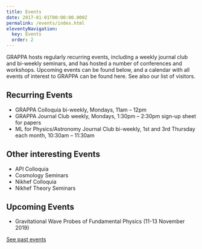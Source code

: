 ```yaml
---
title: Events
date: 2017-01-01T00:00:00.000Z
permalink: /events/index.html
eleventyNavigation:
  key: Events
  order: 2
---
```


GRAPPA hosts regularly recurring events, including a weekly journal club and bi-weekly seminars, and has hosted a number of conferences and workshops. Upcoming events can be found below, and a calendar with all events of interest to GRAPPA can be found here. See also our list of visitors.

## Recurring Events
- GRAPPA Colloquia
 bi-weekly, Mondays, 11am – 12pm
- GRAPPA Journal Club
 weekly, Mondays, 1:30pm – 2:30pm
 sign-up sheet for papers
- ML for Physics/Astronomy Journal Club
 bi-weekly, 1st and 3rd Thursday each month, 10:30am – 11:30am
## Other interesting Events
- API Colloquia
- Cosmology Seminars
- Nikhef Colloquia
- Nikhef Theory Seminars

## Upcoming Events
- Gravitational Wave Probes of Fundamental Physics (11-13 November 2019)

[See past events](#)